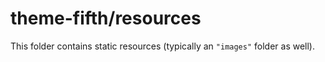 # theme-fifth/resources

This folder contains static resources (typically an `"images"` folder as well).
